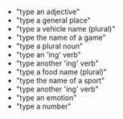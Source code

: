 - "type an adjective"
- "type a general place"
- "type a vehicle name (plural)"
- "type the name of a game"
- "type a plural noun"
- "type an 'ing' verb"
- "type another 'ing' verb"
- "type a food name (plural)"
- "type the name of a sport"
- "type another 'ing' verb"
- "type an emotion"
- "type a number"
